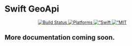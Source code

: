 # Swift GeoApi

<p align="center">
  <a href="https://travis-ci.org/randop/GeoApi">
    <img src="https://travis-ci.org/randop/GeoApi.svg?branch=master&style=flat" alt="Build Status">
  </a>
  <a href="https://instagram.github.io/IGListKit/">
    <img src="https://img.shields.io/badge/platforms-ios%20%7C%20osx%20%7C%20linux-lightgrey.svg" alt="Platforms">
  </a>
  <a href="https://github.com/apple/swift-package-manager">
    <img src="https://img.shields.io/badge/Swift%20Package%20Manager-compatible-brightgreen.svg?style=flat" alt=“Swift Package Manager Compatible">
  </a>
  <a href=“https://github.com/randop/GeoApi/blob/master/LICENSE”>
    <img src=“https://img.shields.io/github/license/mashape/apistatus.svg” alt=“MIT License” >
  </a>
</p>

## More documentation coming soon.
